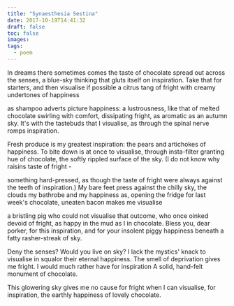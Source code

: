 ```yaml
---
title: "Synaesthesia Sestina"
date: 2017-10-19T14:41:32
draft: false
toc: false
images:
tags: 
  - poem
---
```

In dreams there sometimes comes the taste of chocolate
spread out across the senses, a blue-sky
thinking that gluts itself on inspiration.
Take that for starters, and then visualise
if possible a citrus tang of fright
with creamy undertones of happiness

as shampoo adverts picture happiness:
a lustrousness, like that of melted chocolate
swirling with comfort, dissipating fright,
as aromatic as an autumn sky.
It's with the tastebuds that I visualise,
as through the spinal nerve romps inspiration.

Fresh produce is my greatest inspiration:
the pears and artichokes of happiness.
To bite down is at once to visualise,
through insta-filter granting hue of chocolate,
the softly rippled surface of the sky.
(I do not know why raisins taste of fright -

something hard-pressed, as though the taste of fright
were always against the teeth of inspiration.)
My bare feet press against the chilly sky,
the clouds my bathrobe and my happiness
as, opening the fridge for last week's chocolate,
uneaten bacon makes me visualise

a bristling pig who could not visualise
that outcome, who once oinked devoid of fright,
as happy in the mud as I in chocolate.
Bless you, dear porker, for this inspiration,
and for your insolent piggy happiness
beneath a fatty rasher-streak of sky.

Deny the senses? Would you live on sky?
I lack the mystics' knack to visualise
in squalor their eternal happiness.
The smell of deprivation gives me fright.
I would much rather have for inspiration
A solid, hand-felt monument of chocolate.

This glowering sky gives me no cause for fright
when I can visualise, for inspiration,
the earthly happiness of lovely chocolate.

